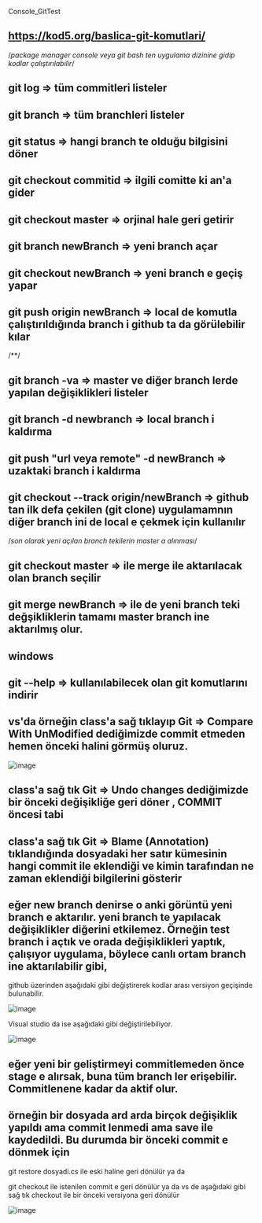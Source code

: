 Console_GitTest

## https://kod5.org/baslica-git-komutlari/

/*package manager console veya git bash ten uygulama dizinine gidip kodlar çalıştırılabilir*/

## git log => tüm commitleri listeler
## git branch => tüm branchleri listeler
## git status => hangi branch te olduğu bilgisini döner
## git checkout commitid => ilgili comitte ki an'a gider
## git checkout master => orjinal hale geri getirir
## git branch newBranch => yeni branch açar
## git checkout newBranch => yeni branch e geçiş yapar
## git push origin newBranch => local de komutla çalıştırıldığında branch i github ta da görülebilir kılar

/**/
## git branch -va => master ve diğer branch lerde yapılan değişiklikleri listeler
## git branch -d newbranch => local branch i kaldırma
## git push "url veya remote" -d newBranch => uzaktaki branch i kaldırma
## git checkout --track origin/newBranch => github tan ilk defa çekilen (git clone) uygulamamnın diğer branch ini de local e çekmek için kullanılır

/*son olarak yeni açılan branch tekilerin master a alınması*/
## git checkout master  => ile merge ile aktarılacak olan branch seçilir
## git merge newBranch   => ile de yeni branch teki değşikliklerin tamamı master branch ine aktarılmış olur.


## windows ##
## git --help => kullanılabilecek olan git komutlarını indirir

## vs'da örneğin class'a sağ tıklayıp Git => Compare With UnModified dediğimizde commit etmeden hemen önceki halini görmüş oluruz.
![image](https://user-images.githubusercontent.com/17858773/206699927-3cef12ae-c7e6-437f-8e5e-8b019f60a6b9.png)

## class'a sağ tık Git => Undo changes dediğimizde bir önceki değişikliğe geri döner , COMMIT öncesi tabi

## class'a sağ tık Git => Blame (Annotation) tıklandığında dosyadaki her satır kümesinin hangi commit ile eklendiği ve kimin tarafından ne zaman eklendiği bilgilerini gösterir
 
## eğer new branch denirse o anki görüntü yeni branch e aktarılır. yeni branch te yapılacak değişiklikler diğerini etkilemez. Örneğin test branch i açtık ve orada değişiklikleri yaptık, çalışıyor uygulama, böylece canlı ortam branch ine aktarılabilir gibi,

github üzerinden aşağıdaki gibi değiştirerek kodlar arası versiyon geçişinde bulunabilir.

![image](https://user-images.githubusercontent.com/17858773/207017992-2115a707-3714-44f3-99b8-8e38981d3e35.png)

Visual studio da ise aşağıdaki gibi değiştirilebiliyor.

![image](https://user-images.githubusercontent.com/17858773/207018519-ac5f1324-0b97-4c6f-a383-5551961447bb.png)

## eğer yeni bir geliştirmeyi commitlemeden önce stage e alırsak, buna tüm branch ler erişebilir. Commitlenene kadar da aktif olur.

## örneğin bir dosyada ard arda birçok değişiklik yapıldı ama commit lenmedi ama save ile kaydedildi. Bu durumda bir önceki commit e dönmek için
git restore dosyadi.cs ile eski haline geri dönülür
ya da

git checkout <commitid> ile istenilen commit e geri dönülür ya da vs de aşağıdaki gibi sağ tık checkout ile bir önceki versiyona geri dönülür
 
 ![image](https://user-images.githubusercontent.com/17858773/207597131-12f0f37f-1dfe-4a62-9394-32b7dd9c2c28.png)

